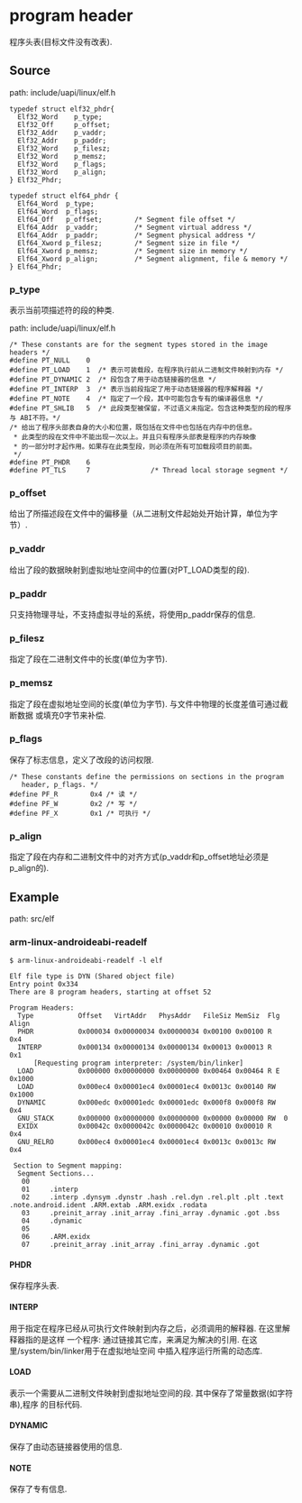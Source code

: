program header
========================================

程序头表(目标文件没有改表).

Source
----------------------------------------

path: include/uapi/linux/elf.h
```
typedef struct elf32_phdr{
  Elf32_Word    p_type;
  Elf32_Off     p_offset;
  Elf32_Addr    p_vaddr;
  Elf32_Addr    p_paddr;
  Elf32_Word    p_filesz;
  Elf32_Word    p_memsz;
  Elf32_Word    p_flags;
  Elf32_Word    p_align;
} Elf32_Phdr;

typedef struct elf64_phdr {
  Elf64_Word  p_type;
  Elf64_Word  p_flags;
  Elf64_Off   p_offset;        /* Segment file offset */
  Elf64_Addr  p_vaddr;         /* Segment virtual address */
  Elf64_Addr  p_paddr;         /* Segment physical address */
  Elf64_Xword p_filesz;        /* Segment size in file */
  Elf64_Xword p_memsz;         /* Segment size in memory */
  Elf64_Xword p_align;         /* Segment alignment, file & memory */
} Elf64_Phdr;
```

### p_type

表示当前项描述符的段的种类.

path: include/uapi/linux/elf.h
```
/* These constants are for the segment types stored in the image headers */
#define PT_NULL    0
#define PT_LOAD    1  /* 表示可装载段，在程序执行前从二进制文件映射到内存 */
#define PT_DYNAMIC 2  /* 段包含了用于动态链接器的信息 */
#define PT_INTERP  3  /* 表示当前段指定了用于动态链接器的程序解释器 */
#define PT_NOTE    4  /* 指定了一个段，其中可能包含专有的编译器信息 */
#define PT_SHLIB   5  /* 此段类型被保留，不过语义未指定。包含这种类型的段的程序与 ABI不符。*/
/* 给出了程序头部表自身的大小和位置，既包括在文件中也包括在内存中的信息。
 * 此类型的段在文件中不能出现一次以上。并且只有程序头部表是程序的内存映像
 * 的一部分时才起作用。如果存在此类型段，则必须在所有可加载段项目的前面。
 */
#define PT_PHDR    6
#define PT_TLS     7               /* Thread local storage segment */
```

### p_offset

给出了所描述段在文件中的偏移量（从二进制文件起始处开始计算，单位为字节）.

### p_vaddr

给出了段的数据映射到虚拟地址空间中的位置(对PT_LOAD类型的段).

### p_paddr

只支持物理寻址，不支持虚拟寻址的系统，将使用p_paddr保存的信息.

### p_filesz

指定了段在二进制文件中的长度(单位为字节).

### p_memsz

指定了段在虚拟地址空间的长度(单位为字节). 与文件中物理的长度差值可通过截断数据
或填充0字节来补偿.

### p_flags

保存了标志信息，定义了改段的访问权限.

```
/* These constants define the permissions on sections in the program
   header, p_flags. */
#define PF_R        0x4 /* 读 */
#define PF_W        0x2 /* 写 */
#define PF_X        0x1 /* 可执行 */
```

### p_align

指定了段在内存和二进制文件中的对齐方式(p_vaddr和p_offset地址必须是p_align的).

Example
----------------------------------------

path: src/elf

### arm-linux-androideabi-readelf

```
$ arm-linux-androideabi-readelf -l elf

Elf file type is DYN (Shared object file)
Entry point 0x334
There are 8 program headers, starting at offset 52

Program Headers:
  Type           Offset   VirtAddr   PhysAddr   FileSiz MemSiz  Flg Align
  PHDR           0x000034 0x00000034 0x00000034 0x00100 0x00100 R   0x4
  INTERP         0x000134 0x00000134 0x00000134 0x00013 0x00013 R   0x1
      [Requesting program interpreter: /system/bin/linker]
  LOAD           0x000000 0x00000000 0x00000000 0x00464 0x00464 R E 0x1000
  LOAD           0x000ec4 0x00001ec4 0x00001ec4 0x0013c 0x00140 RW  0x1000
  DYNAMIC        0x000edc 0x00001edc 0x00001edc 0x000f8 0x000f8 RW  0x4
  GNU_STACK      0x000000 0x00000000 0x00000000 0x00000 0x00000 RW  0
  EXIDX          0x00042c 0x0000042c 0x0000042c 0x00010 0x00010 R   0x4
  GNU_RELRO      0x000ec4 0x00001ec4 0x00001ec4 0x0013c 0x0013c RW  0x4

 Section to Segment mapping:
  Segment Sections...
   00
   01     .interp
   02     .interp .dynsym .dynstr .hash .rel.dyn .rel.plt .plt .text .note.android.ident .ARM.extab .ARM.exidx .rodata
   03     .preinit_array .init_array .fini_array .dynamic .got .bss
   04     .dynamic
   05
   06     .ARM.exidx
   07     .preinit_array .init_array .fini_array .dynamic .got
```

#### PHDR

保存程序头表.

#### INTERP

用于指定在程序已经从可执行文件映射到内存之后，必须调用的解释器. 在这里解释器指的是这样
一个程序: 通过链接其它库，来满足为解决的引用. 在这里/system/bin/linker用于在虚拟地址空间
中插入程序运行所需的动态库.

#### LOAD

表示一个需要从二进制文件映射到虚拟地址空间的段. 其中保存了常量数据(如字符串),程序
的目标代码.

#### DYNAMIC

保存了由动态链接器使用的信息.

#### NOTE

保存了专有信息.